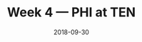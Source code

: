 ---
layout: game
title: Week 4 — PHI at TEN
season: 2018
game_id: 2018_04_PHI_TEN
week: 4
date: 2018-09-30
home_team: TEN
away_team: PHI
final_home: 
final_away: 
pbp_url: /assets/data/pbp/2018/2018_04_PHI_TEN.csv.gz
---